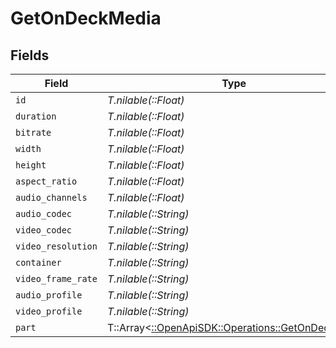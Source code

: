 # GetOnDeckMedia


## Fields

| Field                                                                                         | Type                                                                                          | Required                                                                                      | Description                                                                                   | Example                                                                                       |
| --------------------------------------------------------------------------------------------- | --------------------------------------------------------------------------------------------- | --------------------------------------------------------------------------------------------- | --------------------------------------------------------------------------------------------- | --------------------------------------------------------------------------------------------- |
| `id`                                                                                          | *T.nilable(::Float)*                                                                          | :heavy_minus_sign:                                                                            | N/A                                                                                           | 80994                                                                                         |
| `duration`                                                                                    | *T.nilable(::Float)*                                                                          | :heavy_minus_sign:                                                                            | N/A                                                                                           | 420080                                                                                        |
| `bitrate`                                                                                     | *T.nilable(::Float)*                                                                          | :heavy_minus_sign:                                                                            | N/A                                                                                           | 1046                                                                                          |
| `width`                                                                                       | *T.nilable(::Float)*                                                                          | :heavy_minus_sign:                                                                            | N/A                                                                                           | 1920                                                                                          |
| `height`                                                                                      | *T.nilable(::Float)*                                                                          | :heavy_minus_sign:                                                                            | N/A                                                                                           | 1080                                                                                          |
| `aspect_ratio`                                                                                | *T.nilable(::Float)*                                                                          | :heavy_minus_sign:                                                                            | N/A                                                                                           | 1.78                                                                                          |
| `audio_channels`                                                                              | *T.nilable(::Float)*                                                                          | :heavy_minus_sign:                                                                            | N/A                                                                                           | 2                                                                                             |
| `audio_codec`                                                                                 | *T.nilable(::String)*                                                                         | :heavy_minus_sign:                                                                            | N/A                                                                                           | aac                                                                                           |
| `video_codec`                                                                                 | *T.nilable(::String)*                                                                         | :heavy_minus_sign:                                                                            | N/A                                                                                           | hevc                                                                                          |
| `video_resolution`                                                                            | *T.nilable(::String)*                                                                         | :heavy_minus_sign:                                                                            | N/A                                                                                           | 1080                                                                                          |
| `container`                                                                                   | *T.nilable(::String)*                                                                         | :heavy_minus_sign:                                                                            | N/A                                                                                           | mkv                                                                                           |
| `video_frame_rate`                                                                            | *T.nilable(::String)*                                                                         | :heavy_minus_sign:                                                                            | N/A                                                                                           | PAL                                                                                           |
| `audio_profile`                                                                               | *T.nilable(::String)*                                                                         | :heavy_minus_sign:                                                                            | N/A                                                                                           | lc                                                                                            |
| `video_profile`                                                                               | *T.nilable(::String)*                                                                         | :heavy_minus_sign:                                                                            | N/A                                                                                           | main                                                                                          |
| `part`                                                                                        | T::Array<[::OpenApiSDK::Operations::GetOnDeckPart](../../models/operations/getondeckpart.md)> | :heavy_minus_sign:                                                                            | N/A                                                                                           |                                                                                               |